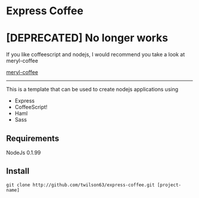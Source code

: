 # Express Coffee

# [DEPRECATED] No longer works

If you like coffeescript and nodejs, I would recommend you take a look
at meryl-coffee

[meryl-coffee](http://github.com/twilson63/meryl-coffee)

----

This is a template that can be used to create nodejs applications using 

* Express
* CoffeeScript!
* Haml
* Sass

## Requirements

NodeJs 0.1.99

## Install

    git clone http://github.com/twilson63/express-coffee.git [project-name]